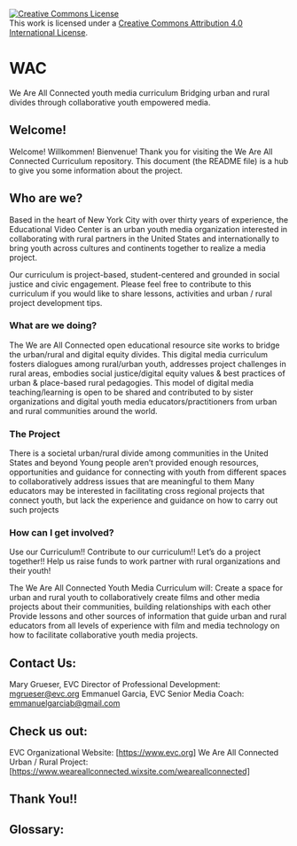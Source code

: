 <a rel="license" href="http://creativecommons.org/licenses/by/4.0/"><img alt="Creative Commons License" style="border-width:0" src="https://i.creativecommons.org/l/by/4.0/88x31.png" /></a><br />This work is licensed under a <a rel="license" href="http://creativecommons.org/licenses/by/4.0/">Creative Commons Attribution 4.0 International License</a>.

# WAC
We Are All Connected youth media curriculum 
Bridging urban and rural divides through collaborative youth empowered media.   
## Welcome!
Welcome! Willkommen! Bienvenue!
Thank you for visiting the We Are All Connected Curriculum repository.
This document (the README file) is a hub to give you some information about the project. 
## Who are we?
Based in the heart of New York City with over thirty years of experience, the Educational Video Center is an urban youth media organization interested in collaborating with rural partners in the United States and internationally to bring youth across cultures and continents together to realize a media project.

Our curriculum is project-based, student-centered and grounded in social justice and civic engagement.  Please feel free to contribute to this curriculum if you would like to share lessons, activities and urban / rural project development tips.
 
### What are we doing?
The We are All Connected open educational resource site works to bridge the urban/rural and digital equity divides. This digital media curriculum fosters dialogues among rural/urban youth, addresses project challenges in rural areas, embodies social justice/digital equity values & best practices of urban & place-based rural pedagogies. This model of digital media teaching/learning is open to be shared and contributed to by sister organizations and digital youth media educators/practitioners from urban and rural communities around the world.
 
### The Project
There is a societal urban/rural divide among communities in the United States and beyond
Young people aren’t provided enough resources, opportunities and guidance for connecting with youth from different spaces to collaboratively address issues that are meaningful to them 
Many educators may be interested in facilitating cross regional projects that connect youth, but lack the experience and guidance on how to carry out such projects  

### How can I get involved?
Use our Curriculum!!
Contribute to our curriculum!!
Let’s do a project together!!
Help us raise funds to work partner with rural organizations and their youth!
 
The We Are All Connected Youth Media Curriculum will:
Create a space for urban and rural youth to collaboratively create films and other media projects about their communities, building relationships with each other 
Provide lessons and other sources of information that guide urban and rural educators from all levels of experience with film and media technology on how to facilitate collaborative youth media projects.     
## Contact Us:
Mary Grueser, EVC Director of Professional Development:  mgrueser@evc.org
Emmanuel Garcia, EVC Senior Media Coach: emmanuelgarciab@gmail.com

## Check us out:
EVC Organizational Website:  [https://www.evc.org]
We Are All Connected Urban / Rural Project:  [https://www.weareallconnected.wixsite.com/weareallconnected]

## Thank You!!

## Glossary:
